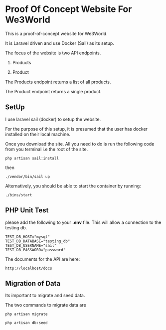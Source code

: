 # Proof Of Concept Website For We3World

This is a proof-of-concept website for We3World.

It is Laravel driven and use Docker (Sail) as its setup.

The focus of the website is two API endpoints.

1.	Products

2.	Product

The Products endpoint returns a list of all products.

The Product endpoint returns a single product.

## SetUp 

I use laravel sail (docker) to setup the website. 

For the purpose of this setup, it is presumed that the user has docker installed on their local machine.

Once you download the site. All you need to do is run the following code from you terminal i.e the root of the site. 

    php artisan sail:install

then 

    ./vendor/bin/sail up


Alternatively, you should be able to start the container by running: 

    ./bins/start 

## PHP Unit Test 

please add the following to your **.env** file. This will allow a connection to the testing db.


    TEST_DB_HOST="mysql"
    TEST_DB_DATABASE="testing_db"
    TEST_DB_USERNAME="sail"
    TEST_DB_PASSWORD="password"

The documents for the API are here: 

    http://localhost/docs


## Migration of Data 

Its important to migrate and seed data.

The two commands to migrate data are

    php artisan migrate

    php artisan db:seed 




